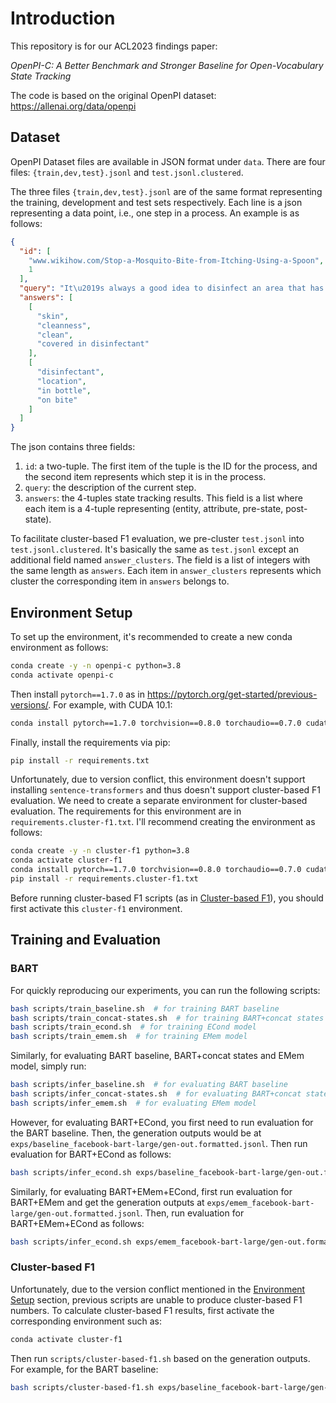 # Introduction

This repository is for our ACL2023 findings paper:

*OpenPI-C: A Better Benchmark and Stronger Baseline for Open-Vocabulary State Tracking*

The code is based on the original OpenPI dataset: https://allenai.org/data/openpi

## Dataset

OpenPI Dataset files are available in JSON format under `data`. There are four files: `{train,dev,test}.jsonl` and `test.jsonl.clustered`.

The three files `{train,dev,test}.jsonl` are of the same format representing the training, development and test sets respectively. Each line is a json representing a data point, i.e., one step in a process. An example is as follows:
```json
{
  "id": [
    "www.wikihow.com/Stop-a-Mosquito-Bite-from-Itching-Using-a-Spoon",
    1
  ],
  "query": "It\u2019s always a good idea to disinfect an area that has been bitten or stung by an insect.",
  "answers": [
    [
      "skin",
      "cleanness",
      "clean",
      "covered in disinfectant"
    ],
    [
      "disinfectant",
      "location",
      "in bottle",
      "on bite"
    ]
  ]
}
```
The json contains three fields:
1. `id`: a two-tuple. The first item of the tuple is the ID for the process, and the second item represents which step it is in the process.
2. `query`: the description of the current step.
3. `answers`: the 4-tuples state tracking results. This field is a list where each item is a 4-tuple representing (entity, attribute, pre-state, post-state).

To facilitate cluster-based F1 evaluation, we pre-cluster `test.jsonl` into `test.jsonl.clustered`. It's basically the same as `test.jsonl` except an additional field named `answer_clusters`.
The field is a list of integers with the same length as `answers`. Each item in `answer_clusters` represents which cluster the corresponding item in `answers` belongs to.

## Environment Setup

To set up the environment, it's recommended to create a new conda environment as follows:
```bash
conda create -y -n openpi-c python=3.8
conda activate openpi-c
```

Then install `pytorch==1.7.0` as in https://pytorch.org/get-started/previous-versions/. For example, with CUDA 10.1:
```bash
conda install pytorch==1.7.0 torchvision==0.8.0 torchaudio==0.7.0 cudatoolkit=10.1 -c pytorch
```

Finally, install the requirements via pip:
```bash
pip install -r requirements.txt
```

Unfortunately, due to version conflict, this environment doesn't support installing `sentence-transformers` and thus doesn't support cluster-based F1 evaluation. We need to create a separate environment for cluster-based evaluation. The requirements for this environment are in `requirements.cluster-f1.txt`. I'll recommend creating the environment as follows:
```bash
conda create -y -n cluster-f1 python=3.8
conda activate cluster-f1
conda install pytorch==1.7.0 torchvision==0.8.0 torchaudio==0.7.0 cudatoolkit=10.1 -c pytorch # depending on your cuda version
pip install -r requirements.cluster-f1.txt
```

Before running cluster-based F1 scripts (as in [Cluster-based F1](#cluster-based-f1)), you should first activate this `cluster-f1` environment.

## Training and Evaluation

### BART

For quickly reproducing our experiments, you can run the following scripts:
```bash
bash scripts/train_baseline.sh  # for training BART baseline
bash scripts/train_concat-states.sh  # for training BART+concat states model
bash scripts/train_econd.sh  # for training ECond model
bash scripts/train_emem.sh  # for training EMem model
```

Similarly, for evaluating BART baseline, BART+concat states and EMem model, simply run:
```bash
bash scripts/infer_baseline.sh  # for evaluating BART baseline
bash scripts/infer_concat-states.sh  # for evaluating BART+concat states model
bash scripts/infer_emem.sh  # for evaluating EMem model
```

However, for evaluating BART+ECond, you first need to run evaluation for the BART baseline.
Then, the generation outputs would be at `exps/baseline_facebook-bart-large/gen-out.formatted.jsonl`.
Then run evaluation for BART+ECond as follows:
```bash
bash scripts/infer_econd.sh exps/baseline_facebook-bart-large/gen-out.formatted.jsonl
```

Similarly, for evaluating BART+EMem+ECond, first run evaluation for BART+EMem and get the generation outputs at `exps/emem_facebook-bart-large/gen-out.formatted.jsonl`.
Then, run evaluation for BART+EMem+ECond as follows:
```bash
bash scripts/infer_econd.sh exps/emem_facebook-bart-large/gen-out.formatted.jsonl
```

### Cluster-based F1

Unfortunately, due to the version conflict mentioned in the [Environment Setup](#environment-setup) section, previous scripts are unable to produce cluster-based F1 numbers.
To calculate cluster-based F1 results, first activate the corresponding environment such as:
```bash
conda activate cluster-f1
```

Then run `scripts/cluster-based-f1.sh` based on the generation outputs. For example, for the BART baseline:
```bash
bash scripts/cluster-based-f1.sh exps/baseline_facebook-bart-large/gen-out.formatted.jsonl
```
